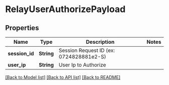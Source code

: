 # RelayUserAuthorizePayload

## Properties

Name | Type | Description | Notes
------------ | ------------- | ------------- | -------------
**session_id** | **String** | Session Request ID (ex: 0724828881e2-S) | 
**user_ip** | **String** | User Ip to Authorize | 

[[Back to Model list]](../README.md#documentation-for-models) [[Back to API list]](../README.md#documentation-for-api-endpoints) [[Back to README]](../README.md)


